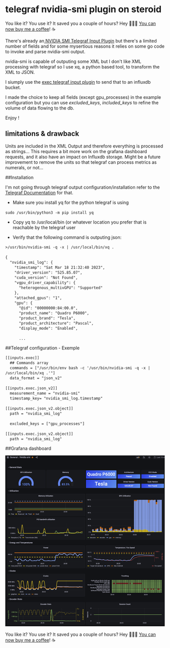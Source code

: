 # telegraf nvidia-smi plugin on steroid

You like it? You use it? It saved you a couple of hours? Hey 👋👋👋 [You can now buy me a coffee](https://www.buymeacoffee.com/xrrxrr)! ☕️ 

There's already an[ NVIDIA SMI Telegraf Input Plugin](https://www.influxdata.com/integration/nvidia-smi/) but there's a limited number of fields and for some mysertious reasons it relies on some go code to invoke and parse nvidia-smi output.

nvidia-smi is capable of outputing some XML but I don't like XML processing with telegraf so I use xq, a python based tool, to transform the XML to JSON.

I siumply use the [exec telegraf input plugin](https://github.com/influxdata/telegraf/tree/master/plugins/inputs/exec) to send that to an influxdb bucket.

I made the choice to keep all fields (except gpu_processes) in the example configuration but you can use *excluded_keys*, *included_keys* to refine the volume of data flowing to the db.

Enjoy !

## limitations & drawback

Units are included in the XML Output and therefore everything is processed as strings... This requires a bit more work on the grafana dashboard requests, and it also have an impact on Influxdb storage. Might be a future improvement to remove the units so that telegraf can process metrics as numerals, or not...


##Installation

I'm not going through telegraf output configuration/installation refer to the [Telegraf Documentation](https://docs.influxdata.com/telegraf/v1.26) for that.


* Make sure you install yq for the python telegraf is using

`sudo /usr/bin/python3 -m pip install yq`

* Copy yq to /usr/local/bin (or whatever location you prefer that is reachable by the telegraf user

* Verify that the following command is outputing json:

```
>/usr/bin/nvidia-smi -q -x | /usr/local/bin/xq .

{
  "nvidia_smi_log": {
    "timestamp": "Sat Mar 18 21:32:40 2023",
    "driver_version": "525.85.07",
    "cuda_version": "Not Found",
    "vgpu_driver_capability": {
      "heterogenous_multivGPU": "Supported"
    },
    "attached_gpus": "1",
    "gpu": {
      "@id": "00000000:84:00.0",
      "product_name": "Quadro P6000",
      "product_brand": "Tesla",
      "product_architecture": "Pascal",
      "display_mode": "Enabled",
      
      ...
```


##Telegraf configuration - Exemple
```
[[inputs.exec]]
  ## Commands array
  commands = ["/usr/bin/env bash -c '/usr/bin/nvidia-smi -q -x | /usr/local/bin/xq .'"]
  data_format = "json_v2"

[[inputs.exec.json_v2]]
  measurement_name = "nvidia-smi"
  timestamp_key= "nvidia_smi_log.timestamp"
    
[[inputs.exec.json_v2.object]]
  path = "nvidia_smi_log"

  excluded_keys = ["gpu_processes"]

[[inputs.exec.json_v2.object]]
  path = "nvidia_smi_log"
```
##Grafana dashboard

![Grafana Dashboard screenshot](https://github.com/XReyRobert/telegraf-nvidia-smi-plugin-on-steroid/blob/main/screenshots/screeshot1.png?raw=true)

You like it? You use it? It saved you a couple of hours? 
Hey 👋👋👋 [You can now buy me a coffee](https://www.buymeacoffee.com/xrrxrr)! ☕️ 